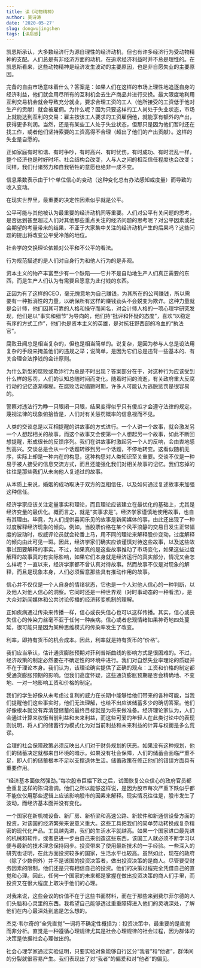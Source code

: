 ```yaml
---
title: 读《动物精神》
author: 吴诗涛
date: '2020-05-27'
slug: dongwujingshen
tags: [读后感]
---
```


凯恩斯承认，大多数经济行为源自理性的经济动机，但也有许多经济行为受动物精神的支配。人们总是有非经济方面的动机，在追求经济利益时并不总是理性的。在凯恩斯看来，这些动物精神是经济发生波动的主要原因，也是非自愿失业的主要原因。

完备的自由市场意味着什么？答案是：如果人们在这样的市场上理性地追逐自身的经济利益，他们就会用尽所有的互利机会去生产商品并进行交换。最大限度地利用互利交易机会就会导致充分就业，要求合理工资的工人（他所接受的工资低于他对生产的贡献）就会被雇佣。为什么呢？因为只要这样的工人尚处于失业状态，市场上就能达到互利的交易：雇主按该工人要求的工资雇佣他，就能享有额外的产出，获得更多利润。当然，还是有某些工人处于失业状态，但那只是因为他们暂时还在找工作，或者他们坚持索要的工资高得不合理（超出了他们的产出贡献）。这样的失业是自愿的。

正如家庭有时和谐、有时争吵，有时高兴、有时忧伤，有时成功、有时混乱一样，整个经济也是时好时坏。社会结构会改变，人与人之间的相互信任程度也会改变；同样，我们付诸努力和自我牺牲的意愿也绝非一成不变。

信息乘数表示由于1个单位信心的变动（这种变化总有办法感知或度量）而导致的收入变动。

在现实世界里，最重要的决定性因素似乎就是公平。

公平可能与其他被认为最重要的经济动机同等重要。人们对公平有关问题的思考，是否达到甚至超过人们对其他那些重点关注的经济问题的思考呢？对公平因素或社会期望的考量带来的结果，不亚于大家集中关注的经济动机产生的后果吗？这些问题的提出将改变公平受冷落的地位。

社会学的交换理论依赖对公平和不公平的看法。

行为规范描述的是人们对自身行为和他人行为的是非观。

资本主义的物产丰富至少有一个缺陷——它并不是自动地生产人们真正需要的东西，而是生产人们认为有需要且愿意为此付钱的东西。

正因为有了这样的CEO，毫无愧意地为自己赚钱，为其所在的公司赚钱，所以需要有一种抵消性的力量，以确保所有这样的赚钱劲头不会蜕变为欺诈。这种力量就是会计师，他们因其可靠的人格和操守而闻名，对会计师人格的一项心理学研究发现，他们是以“事实和细节”为导向的，他们持“批评和怀疑的态度”，喜欢“以稳定有序的方式工作”，他们也是资本主义的英雄，是对抗狂野西部的冷血的“执法官”。

腐败丑闻总是相当复杂的，但也是相当简单的。说复杂，是因为参与人总是设法用复杂的手段来掩盖他们的违规之举；说简单，是因为它们总是违背一些基本的、有关合理合法挣钱的会计原则。

为什么新型的腐败或欺诈行为总是不时出现？答案部分在于，对这种行为应该受到什么样的惩罚，人们的认知总随时间而变化。随着时间的流逝，有关政府重大反腐行动的记忆逐渐模糊。在腐败活动猖獗时期，许多人可能认为逃脱惩罚是很容易的。

警察对违法行为睁一只眼闭一只眼，结果变得似乎只有傻瓜才会遵守法律的规定。蔑视法律的现象俯拾皆是，人们对有关惩罚概率的信息视而不见。

人类的交谈总是以互相提醒的讲故事的方式进行。一个人讲一个故事，就会激发另一个人想起相关的故事，而这个故事又会使第一个人想起另一个故事，如此不断回想提醒，形成很长的反馈序列。我们在讲故事时激起另一个人的反响，会由衷地感到高兴。交谈总是会从一个话题转移到另一个话题，不停地转变。这看似随机无序，实际上却是一种内在的构思，这种构思对人类知识至关重要。交谈不仅是一种易于被人接受的信息交流方式，而且还能强化我们对相关故事的记忆。我们忘掉的往往是那些我们从未向他人复述过的故事。

从本质上来说，婚姻的成功取决于双方的互相信任，以及如何通过复述故事来加强这种信任。

经济学家应该关注定量事实和理论，而且理论应该建立在最优化的基础上，尤其是经济变量的最优化。概而言之，就是“实事求是”。经济学家谨慎地使用故事，也自有其理由。毕竟，为人们提供喜闻乐见的故事是新闻媒体的事，由此还出现了一种过度解释经济现象的倾向。例如，当股票价格在某个风平浪静的交易日发生正常幅度的波动时，权威评论员就会轮番上马，用不同的理论来解释股价变动，过度解释的倾向由此可见一斑。因此，经济学家们确实应该谨慎对待这些故事，以及这些故事试图要解释的事实。不过，如果真的是这些故事推动了市场变化，如果这些过度解释的故事真的有实际影响，如果它们本身就是经济运行的真实部分，情况又会怎么样呢？一直以来，经济学家都不曾认真对待故事。然而故事不仅是对现象的解释，而且是现象本身，人们必须留意那些具有推动作用的故事。

信心并不仅仅是一个人自身的情绪状态，它也是一个人对他人信心的一种判断，以及他人对他人信心的洞察。它同时还是一种世界观（对时事动态的一种看法），是大众对新闻媒体和公共讨论传播的经济转变机制的理解。

正如疾病通过传染来传播一样，信心或丧失信心也可以这样传播。其实，信心或丧失信心的传染力丝毫不亚于任何一种疾病。信心或者悲观情绪如果神奇地四处蔓延，很可能只是因为某种思维模式的传染率发生了改变。

利率，即持有货币的机会成本。因此，利率就是持有货币的“价格”。

我们应当承认，估计通货膨胀预期对菲利普斯曲线的影响方式是很困难的。不过，经济政策的制定必然要在不确定性的环境中进行。我们对自然失业率理论的质疑并不在于理论本身。我们认为，该理论确实提供了正确的观点：工资和价格的制定都受通货膨胀预期的影响。但我们高度怀疑，这些通货膨胀预期是否会精确地、不变地、一对一地影响工资和价格的制定。

我们的学生好像从未考虑过复利的威力在长期中能够给他们带来的各种可能，当我们提醒他们这些事实时，他们无法理解，也给不出应该储蓄多少的确切答案。他们好像根本就没有弄清楚储蓄的最终目标就是为将来做准备。经济理论家认为，人们会通过计算来权衡当前利益和未来利益，而这些可爱的年轻人在此类讨论中的表现则说明，将人们的储蓄行为模式化为对当前利益和未来利益的计算与权衡是多么荒谬。

合理的社会保障政策必须反映出人们对于财务规划的厌恶。如果没有这种规划，他们的储蓄决定就都来自环境的暗示。如果没有社会保障，人们的储蓄会面临严重不足，即人们的储蓄根本不足以支撑退休生活。储蓄政策在修正他们的错误方面具有重要作用。

“经济基本面依然强劲。”每次股市巨幅下跌之后，试图恢复公众信心的政府官员都会重复这样的陈词滥调。他们之所以能够这样说，是因为股市每次严重下跌似乎都不能仅仅用那些逻辑上应该影响股市的因素来解释。现实情况往往是，股市发生了波动，而经济基本面并没有变化。

一个国家在新机械设备、新厂房、新桥梁和高速公路、新软件和新通信设备方面的投资，对该国的经济繁荣来说意义重大。这些工具把我们的简单劳动转换成复杂精密的现代化产品。工具越先进，我们的生活水平就越高。如果一个国家进口最先进的机械和软件，或者更进一步由自己来创造这些东西，该国工人就必须不断学习以便与最新的技术理念保持同步。投资带来了使用最新技术的一手经验。一些深入的研究也证明，在此方面投资较多的国家，生活水平也较高。虽然如此，现在的政府（除了少数例外）并不是该国的投资决策者，做出投资决策的是商人。尽管要受财务因素的限制，他们还是只有相信自己的投资。他们的决策过程完全凭借自己的直觉和心理。因此，任何一个国家的未来都是掌握在做出投资决策的商人们手里，而投资又在很大程度上取决于他们的心理。

对我来说，这些会议的价值不在于这些书面材料，而在于那些来到费尔菲尔德的人们头脑和心灵里的东西。我希望自己能够透过重重障碍进入他们的灵魂深处，了解他们在内心最深处到底是怎么想的。

杰克·韦尔奇的“全凭直觉”一词将不确定性概括为：投资决策中，最重要的是直觉而非分析。直觉是一种遵循心理规律尤其是社会心理规律的社会过程，因为群体的决策是依据社会心理做出的。

社会心理学家通过实验证明，只要实验对象能够自行区分“我者”和“他者”，群体间的分裂就很容易产生。我们表现出了对“我者”的偏爱和对“他者”的偏见。
